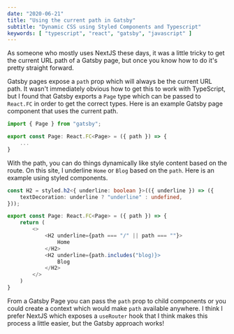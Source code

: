 ```yaml
---
date: "2020-06-21"
title: "Using the current path in Gatsby"
subtitle: "Dynamic CSS using Styled Components and Typescript"
keywords: [ "typescript", "react", "gatsby", "javascript" ]
---
```


As someone who mostly uses NextJS these days, it was a little tricky to get the current URL path of a Gatsby page, but once you know how to do it's pretty straight forward.

Gatsby pages expose a `path` prop which will always be the current URL path. It wasn't immediately obvious how to get this to work with TypeScript, but I found that Gatsby exports a `Page` type which can be passed to `React.FC` in order to get the correct types. Here is an example Gatsby page component that uses the current path.

```typescript
import { Page } from "gatsby";

export const Page: React.FC<Page> = ({ path }) => {
    ...
}
```

With the path, you can do things dynamically like style content based on the route. On this site, I underline `Home` or `Blog` based on the `path`. Here is an example using styled components.

```typescript
const H2 = styled.h2<{ underline: boolean }>(({ underline }) => ({
    textDecoration: underline ? "underline" : undefined,
}));

export const Page: React.FC<Page> = ({ path }) => {
    return (
        <>
            <H2 underline={path === "/" || path === ""}>
                Home
            </H2>
            <H2 underline={path.includes("blog)}>
                Blog
            </H2>
        </>
    )
}
```

From a Gatsby Page you can pass the `path` prop to child components or you could create a context which would make `path` available anywhere. I think I prefer NextJS which exposes a `useRouter` hook that I think makes this process a little easier, but the Gatsby approach works!
